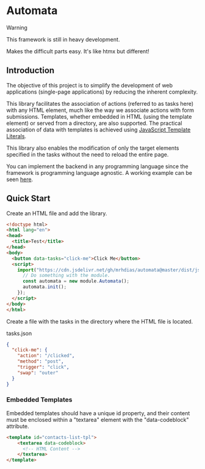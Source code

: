# Automata
> [!WARNING]
> This framework is still in heavy development.

Makes the difficult parts easy. It's like htmx but different!

## Introduction
The objective of this project is to simplify the development of web applications (single-page applications) by reducing the inherent complexity.

This library facilitates the association of actions (referred to as tasks here) with any HTML element, much like the way we associate actions with form submissions. Templates, whether embedded in HTML (using the template element) or served from a directory, are also supported. The practical association of data with templates is achieved using [JavaScript Template Literals](https://developer.mozilla.org/en-US/docs/Web/JavaScript/Reference/Template_literals).

This library also enables the modification of only the target elements specified in the tasks without the need to reload the entire page.

You can implement the backend in any programming language since the framework is programming language agnostic. A working example can be seen [here](examples/click-to-edit).

## Quick Start
Create an HTML file and add the library.
```html
<!doctype html>
<html lang="en">
<head>
  <title>Test</title>
</head>
<body>
  <button data-tasks="click-me">Click Me</button>
  <script>
    import("https://cdn.jsdelivr.net/gh/mrhdias/automata@master/dist/js/automata.min.js").then((module) => {
      // Do something with the module.
      const automata = new module.Automata();
      automata.init();
    });
  </script>
</body>
</html>
```
Create a file with the tasks in the directory where the HTML file is located.

tasks.json
```json
{
  "click-me": {
    "action": "/clicked",
    "method": "post",
    "trigger": "click",
    "swap": "outer"
  }
}
```
### Embedded Templates
Embedded templates should have a unique id property, and their content must be enclosed within a "textarea" element with the "data-codeblock" attribute.
```html
<template id="contacts-list-tpl">
    <textarea data-codeblock>
      <!-- HTML Content -->  
    </textarea>
</template>
```

